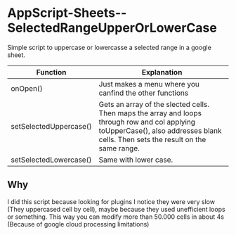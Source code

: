 # AppScript-Sheets--SelectedRangeUpperOrLowerCase
Simple script to uppercase or lowercasse a selected range in a google sheet.


| Function | Explanation |
| ------------- | ------------- |
| onOpen() | Just makes a menu where you canfind the other functions |
| setSelectedUppercase() | Gets an array of the slected cells. Then maps the array and loops through row and col applying toUpperCase(), also addresses blank cells. Then sets the result on the same range. |
| setSelectedLowercase()  | Same with lower case.  |

## Why

I did this script because looking for plugins I notice they were very slow (They uppercased cell by cell), maybe because they used unefficient loops or something. This way you can modify more than 50.000 cells in about 4s (Because of google cloud processing limitations)
